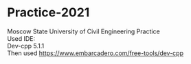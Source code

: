 # Practice-2021
Moscow State University of Civil Engineering Practice<br/>
Used IDE:<br/>
  Dev-cpp 5.1.1<br/>
  Then used https://www.embarcadero.com/free-tools/dev-cpp
